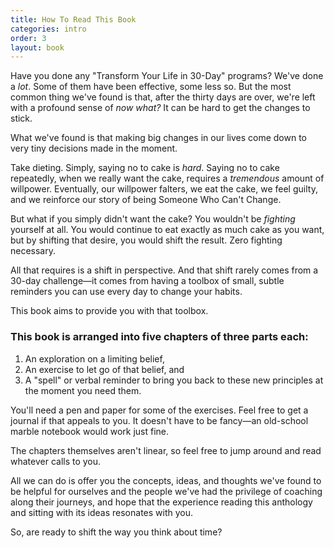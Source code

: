 ```yaml
---
title: How To Read This Book
categories: intro
order: 3
layout: book
---
```


Have you done any "Transform Your Life in 30-Day" programs? We've done a *lot*. Some of them have been effective, some less so. But the most common thing we've found is that, after the thirty days are over, we're left with a profound sense of *now what?* It can be hard to get the changes to stick.

What we've found is that making big changes in our lives come down to very tiny decisions made in the moment.

Take dieting. Simply, saying no to cake is *hard*. Saying no to cake repeatedly, when we really want the cake, requires a *tremendous* amount of willpower. Eventually, our willpower falters, we eat the cake, we feel guilty, and we reinforce our story of being Someone Who Can't Change.

But what if you simply didn't want the cake? You wouldn't be *fighting* yourself at all. You would continue to eat exactly as much cake as you want, but by shifting that desire, you would shift the result. Zero fighting necessary.

All that requires is a shift in perspective. And that shift rarely comes from a 30-day challenge—it comes from having a toolbox of small, subtle reminders you can use every day to change your habits.

This book aims to provide you with that toolbox.

### This book is arranged into five chapters of three parts each:

1. An exploration on a limiting belief,
2. An exercise to let go of that belief, and
3. A "spell" or verbal reminder to bring you back to these new principles at the moment you need them.

You'll need a pen and paper for some of the exercises. Feel free to get a journal if that appeals to you. It doesn't have to be fancy—an old-school marble notebook would work just fine.

The chapters themselves aren't linear, so feel free to jump around and read whatever calls to you.

All we can do is offer you the concepts, ideas, and thoughts we've found to be helpful for ourselves and the people we've had the privilege of coaching along their journeys, and hope that the experience reading this anthology and sitting with its ideas resonates with you.

So, are ready to shift the way you think about time?
